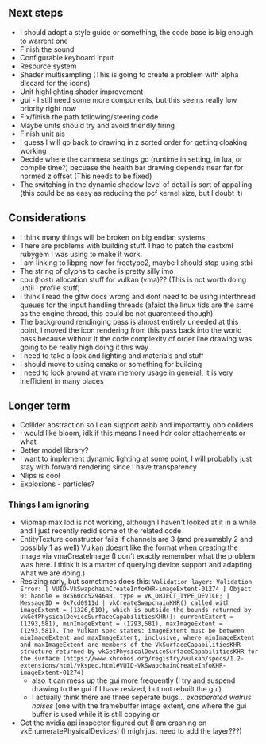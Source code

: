 ## Next steps
 * I should adopt a style guide or something, the code base is big enough to warrent one
 * Finish the sound
 * Configurable keyboard input
 * Resource system
 * Shader multisampling (This is going to create a problem with alpha discard for the icons)
 * Unit highlighting shader improvement
 * gui - I still need some more components, but this seems really low priority right now
 * Fix/finish the path following/steering code
 * Maybe units should try and avoid friendly firing
 * Finish unit ais
 * I guess I will go back to drawing in z sorted order for getting cloaking working
 * Decide where the cammera settings go (runtime in setting, in lua, or compile time?) becuase the health bar drawing depends near far for normed z offset (This needs to be fixed)
 * The switching in the dynamic shadow level of detail is sort of appalling (this could be as easy as reducing the pcf kernel size, but I doubt it)

## Considerations
 * I think many things will be broken on big endian systems
 * There are problems with building stuff. I had to patch the castxml rubygem I was using to make it work.
 * I am linking to libpng now for freetype2, maybe I should stop using stbi
 * The string of glyphs to cache is pretty silly imo
 * cpu (host) allocation stuff for vulkan (vma)?? (This is not worth doing until I profile stuff)
 * I think I read the glfw docs wrong and dont need to be using interthread queues for the input handling threads (afaict the linux tids are the same as the engine thread, this could be not guarenteed though)
 * The background rendinging pass is almost entirely uneeded at this point, I moved the icon rendering from this pass back into the world pass because without it the code complexity of order line drawing was going to be really high doing it this way
 * I need to take a look and lighting and materials and stuff
 * I should move to using cmake or something for building
 * I need to look around at vram memory usage in general, it is very inefficient in many places

## Longer term
 * Collider abstraction so I can support aabb and importantly obb coliders
 * I would like bloom, idk if this means I need hdr color attachements or what
 * Better model library?
 * I want to implement dynamic lighting at some point, I will probablly just stay with forward rendering since I have transparency
 * Nlips is cool
 * Explosions - particles?

### Things I am ignoring
 * Mipmap max lod is not working, although I haven't looked at it in a while and I just recently redid some of the related code
 * EntityTexture constructor fails if channels are 3 (and presumably 2 and possibly 1 as well) Vulkan doesnt like the format when creating the image via vmaCreateImage (I don't exactly remember what the problem was here. I think it is a matter of querying device support and adapting what we are doing.)
 * Resizing rarly, but sometimes does this:
    `Validation layer: Validation Error: [ VUID-VkSwapchainCreateInfoKHR-imageExtent-01274 ] Object 0: handle = 0x560cc52946a8, type = VK_OBJECT_TYPE_DEVICE;
    | MessageID = 0x7cd0911d | vkCreateSwapchainKHR() called with imageExtent = (1326,610), which is outside the bounds returned by
    vkGetPhysicalDeviceSurfaceCapabilitiesKHR(): currentExtent = (1293,581), minImageExtent = (1293,581), maxImageExtent = (1293,581). The Vulkan spec
    states: imageExtent must be between minImageExtent and maxImageExtent, inclusive, where minImageExtent and maxImageExtent are members of the
    VkSurfaceCapabilitiesKHR structure returned by vkGetPhysicalDeviceSurfaceCapabilitiesKHR for the surface
    (https://www.khronos.org/registry/vulkan/specs/1.2-extensions/html/vkspec.html#VUID-VkSwapchainCreateInfoKHR-imageExtent-01274)`
    - also it can mess up the gui more frequently (I try and suspend drawing to the gui if I have resized, but not rebuilt the gui)
    - I actually think there are three seperate bugs... *exasperated walrus noises* (one with the framebuffer image extent, one where the gui buffer is used while it is still copying or 
 * Get the nvidia api inspector figured out (I am crashing on vkEnumeratePhysicalDevices) (I migh just need to add the layer???)